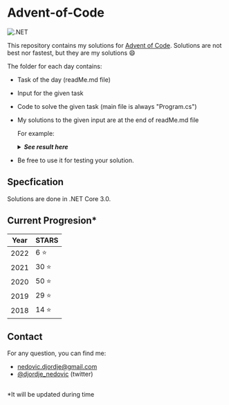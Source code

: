 # Advent-of-Code

![.NET](https://github.com/DjolenceTipic/Advent-of-Code/workflows/.NET/badge.svg?branch=main)

This repository contains my solutions for [Advent of Code](https://adventofcode.com/). 
Solutions are not best nor fastest, but they are my solutions :smile:

The folder for each day contains:

- Task of the day (readMe.md file)
- Input for the given task
- Code to solve the given task (main file is always "Program.cs")
- My solutions to the given input are at the end of readMe.md file

	For example:

	<details>
	  <summary><strong><em>See result here</em></strong></summary>
		Your puzzle answer was <strong><em>133</em></strong>.
	</details>

 - Be free to use it for testing your solution.

## Specfication
Solutions are done in .NET Core 3.0.

## Current Progresion*

| Year | STARS |
 ------------- | ------------- |
 2022 | 6  :star:|
 2021 | 30 :star:|
 2020 | 50 :star:|
 2019 | 29 :star:|
 2018 | 14 :star:|

## Contact
For any question, you can find me:
- nedovic.djordje@gmail.com
- [@djordje_nedovic](https://twitter.com/djordje_nedovic) (twitter)

##
*It will be updated during time
